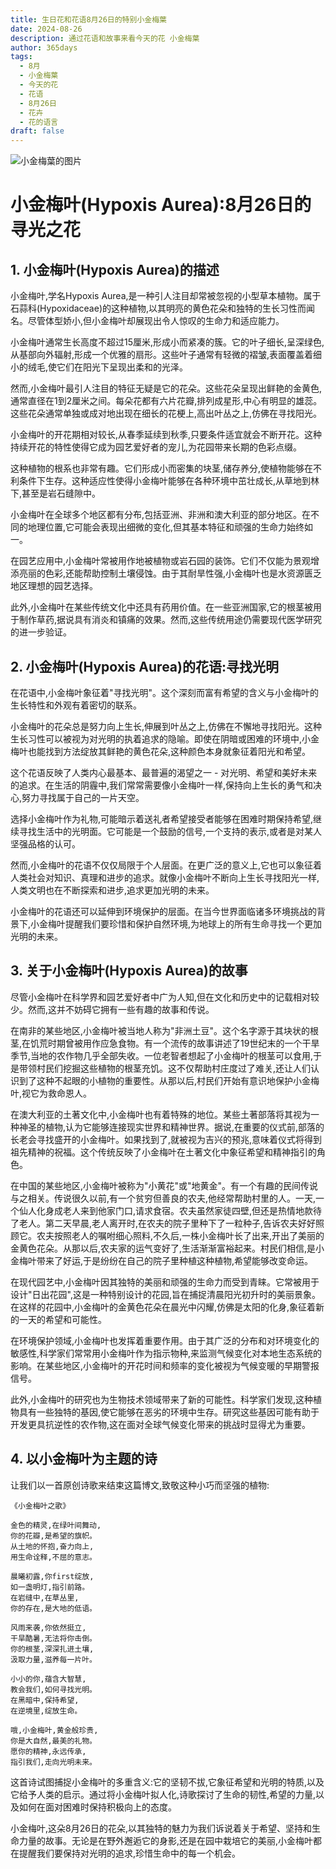 ```yaml
---
title: 生日花和花语8月26日的特别小金梅葉
date: 2024-08-26
description: 通过花语和故事来看今天的花 小金梅葉
author: 365days
tags:
  - 8月
  - 小金梅葉
  - 今天的花
  - 花语
  - 8月26日
  - 花卉
  - 花的语言
draft: false
---
```



![小金梅葉的图片](https://i.imgur.com/Gfm3Mga.png#center)


# 小金梅叶(Hypoxis Aurea):8月26日的寻光之花

## 1. 小金梅叶(Hypoxis Aurea)的描述

小金梅叶,学名Hypoxis Aurea,是一种引人注目却常被忽视的小型草本植物。属于石蒜科(Hypoxidaceae)的这种植物,以其明亮的黄色花朵和独特的生长习性而闻名。尽管体型娇小,但小金梅叶却展现出令人惊叹的生命力和适应能力。

小金梅叶通常生长高度不超过15厘米,形成小而紧凑的簇。它的叶子细长,呈深绿色,从基部向外辐射,形成一个优雅的扇形。这些叶子通常有轻微的褶皱,表面覆盖着细小的绒毛,使它们在阳光下呈现出柔和的光泽。

然而,小金梅叶最引人注目的特征无疑是它的花朵。这些花朵呈现出鲜艳的金黄色,通常直径在1到2厘米之间。每朵花都有六片花瓣,排列成星形,中心有明显的雄蕊。这些花朵通常单独或成对地出现在细长的花梗上,高出叶丛之上,仿佛在寻找阳光。

小金梅叶的开花期相对较长,从春季延续到秋季,只要条件适宜就会不断开花。这种持续开花的特性使得它成为园艺爱好者的宠儿,为花园带来长期的色彩点缀。

这种植物的根系也非常有趣。它们形成小而密集的块茎,储存养分,使植物能够在不利条件下生存。这种适应性使得小金梅叶能够在各种环境中茁壮成长,从草地到林下,甚至是岩石缝隙中。

小金梅叶在全球多个地区都有分布,包括亚洲、非洲和澳大利亚的部分地区。在不同的地理位置,它可能会表现出细微的变化,但其基本特征和顽强的生命力始终如一。

在园艺应用中,小金梅叶常被用作地被植物或岩石园的装饰。它们不仅能为景观增添亮丽的色彩,还能帮助控制土壤侵蚀。由于其耐旱性强,小金梅叶也是水资源匮乏地区理想的园艺选择。

此外,小金梅叶在某些传统文化中还具有药用价值。在一些亚洲国家,它的根茎被用于制作草药,据说具有消炎和镇痛的效果。然而,这些传统用途仍需要现代医学研究的进一步验证。

## 2. 小金梅叶(Hypoxis Aurea)的花语:寻找光明

在花语中,小金梅叶象征着"寻找光明"。这个深刻而富有希望的含义与小金梅叶的生长特性和外观有着密切的联系。

小金梅叶的花朵总是努力向上生长,伸展到叶丛之上,仿佛在不懈地寻找阳光。这种生长习性可以被视为对光明的执着追求的隐喻。即使在阴暗或困难的环境中,小金梅叶也能找到方法绽放其鲜艳的黄色花朵,这种颜色本身就象征着阳光和希望。

这个花语反映了人类内心最基本、最普遍的渴望之一 - 对光明、希望和美好未来的追求。在生活的阴霾中,我们常常需要像小金梅叶一样,保持向上生长的勇气和决心,努力寻找属于自己的一片天空。

选择小金梅叶作为礼物,可能暗示着送礼者希望接受者能够在困难时期保持希望,继续寻找生活中的光明面。它可能是一个鼓励的信号,一个支持的表示,或者是对某人坚强品格的认可。

然而,小金梅叶的花语不仅仅局限于个人层面。在更广泛的意义上,它也可以象征着人类社会对知识、真理和进步的追求。就像小金梅叶不断向上生长寻找阳光一样,人类文明也在不断探索和进步,追求更加光明的未来。

小金梅叶的花语还可以延伸到环境保护的层面。在当今世界面临诸多环境挑战的背景下,小金梅叶提醒我们要珍惜和保护自然环境,为地球上的所有生命寻找一个更加光明的未来。

## 3. 关于小金梅叶(Hypoxis Aurea)的故事

尽管小金梅叶在科学界和园艺爱好者中广为人知,但在文化和历史中的记载相对较少。然而,这并不妨碍它拥有一些有趣的故事和传说。

在南非的某些地区,小金梅叶被当地人称为"非洲土豆"。这个名字源于其块状的根茎,在饥荒时期曾被用作应急食物。有一个流传的故事讲述了19世纪末的一个干旱季节,当地的农作物几乎全部失收。一位老智者想起了小金梅叶的根茎可以食用,于是带领村民们挖掘这些植物的根茎充饥。这不仅帮助村庄度过了难关,还让人们认识到了这种不起眼的小植物的重要性。从那以后,村民们开始有意识地保护小金梅叶,视它为救命恩人。

在澳大利亚的土著文化中,小金梅叶也有着特殊的地位。某些土著部落将其视为一种神圣的植物,认为它能够连接现实世界和精神世界。据说,在重要的仪式前,部落的长老会寻找盛开的小金梅叶。如果找到了,就被视为吉兴的预兆,意味着仪式将得到祖先精神的祝福。这个传统反映了小金梅叶在土著文化中象征希望和精神指引的角色。

在中国的某些地区,小金梅叶被称为"小黄花"或"地黄金"。有一个有趣的民间传说与之相关。传说很久以前,有一个贫穷但善良的农夫,他经常帮助村里的人。一天,一个仙人化身成老人来到他家门口,请求食宿。农夫虽然家徒四壁,但还是热情地款待了老人。第二天早晨,老人离开时,在农夫的院子里种下了一粒种子,告诉农夫好好照顾它。农夫按照老人的嘱咐细心照料,不久后,一株小金梅叶长了出来,开出了美丽的金黄色花朵。从那以后,农夫家的运气变好了,生活渐渐富裕起来。村民们相信,是小金梅叶带来了好运,于是纷纷在自己的院子里种植这种植物,希望能够改变命运。

在现代园艺中,小金梅叶因其独特的美丽和顽强的生命力而受到青睐。它常被用于设计"日出花园",这是一种特别设计的花园,旨在捕捉清晨阳光初升时的美丽景象。在这样的花园中,小金梅叶的金黄色花朵在晨光中闪耀,仿佛是太阳的化身,象征着新的一天的希望和可能性。

在环境保护领域,小金梅叶也发挥着重要作用。由于其广泛的分布和对环境变化的敏感性,科学家们常常用小金梅叶作为指示物种,来监测气候变化对本地生态系统的影响。在某些地区,小金梅叶的开花时间和频率的变化被视为气候变暖的早期警报信号。

此外,小金梅叶的研究也为生物技术领域带来了新的可能性。科学家们发现,这种植物具有一些独特的基因,使它能够在恶劣的环境中生存。研究这些基因可能有助于开发更具抗逆性的农作物,这在面对全球气候变化带来的挑战时显得尤为重要。

## 4. 以小金梅叶为主题的诗

让我们以一首原创诗歌来结束这篇博文,致敬这种小巧而坚强的植物:

    《小金梅叶之歌》

    金色的精灵,在绿叶间舞动,
    你的花瓣,是希望的旗帜。
    从土地的怀抱,奋力向上,
    用生命诠释,不屈的意志。

    晨曦初露,你first绽放,
    如一盏明灯,指引前路。
    在岩缝中,在草丛里,
    你的存在,是大地的低语。

    风雨来袭,你依然挺立,
    干旱酷暑,无法将你击倒。
    你的根茎,深深扎进土壤,
    汲取力量,滋养每一片叶。

    小小的你,蕴含大智慧,
    教会我们,如何寻找光明。
    在黑暗中,保持希望,
    在逆境里,绽放生命。

    哦,小金梅叶,黄金般珍贵,
    你是大自然,最美的礼物。
    愿你的精神,永远传承,
    指引我们,走向光明未来。

这首诗试图捕捉小金梅叶的多重含义:它的坚韧不拔,它象征希望和光明的特质,以及它给予人类的启示。通过将小金梅叶拟人化,诗歌探讨了生命的韧性,希望的力量,以及如何在面对困难时保持积极向上的态度。

小金梅叶,这朵8月26日的花朵,以其独特的魅力为我们诉说着关于希望、坚持和生命力量的故事。无论是在野外邂逅它的身影,还是在园中栽培它的美丽,小金梅叶都在提醒我们要保持对光明的追求,珍惜生命中的每一个机会。